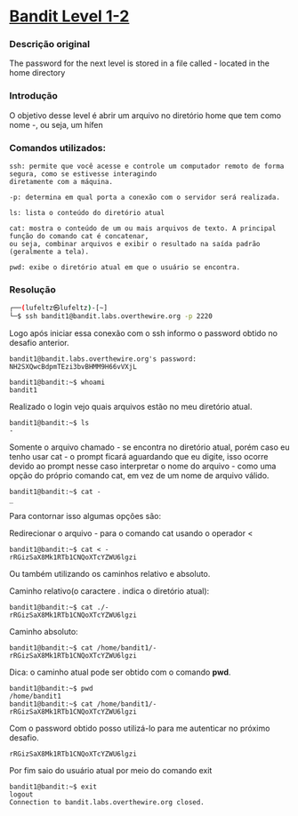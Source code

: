 <h1><a href="https://overthewire.org/wargames/bandit/bandit2.html">Bandit Level 1-2</a></h1>

<h3>Descrição original</h3>
<p>The password for the next level is stored in a file called - located in the home directory</p>

<h3>Introdução</h3>
<p>O objetivo desse level é abrir um arquivo no diretório home que tem como nome -, ou seja, um hífen</p>


<h3>Comandos utilizados:</h3>

```
ssh: permite que você acesse e controle um computador remoto de forma segura, como se estivesse interagindo
diretamente com a máquina.

-p: determina em qual porta a conexão com o servidor será realizada.
```

```
ls: lista o conteúdo do diretório atual
```

```
cat: mostra o conteúdo de um ou mais arquivos de texto. A principal função do comando cat é concatenar,
ou seja, combinar arquivos e exibir o resultado na saída padrão (geralmente a tela).
```

```
pwd: exibe o diretório atual em que o usuário se encontra. 
```

<h3>Resolução</h3>

```bash
┌──(lufeltz㉿lufeltz)-[~]
└─$ ssh bandit1@bandit.labs.overthewire.org -p 2220
```

<p>Logo após iniciar essa conexão com o ssh informo o password obtido no desafio anterior.</p>

```
bandit1@bandit.labs.overthewire.org's password: NH2SXQwcBdpmTEzi3bvBHMM9H66vVXjL
```

```
bandit1@bandit:~$ whoami
bandit1
```

<p>Realizado o login vejo quais arquivos estão no meu diretório atual.</p>

```
bandit1@bandit:~$ ls
-
```

<p>Somente o arquivo chamado - se encontra no diretório atual, porém caso eu tenho usar cat - o prompt ficará aguardando que eu digite, isso ocorre devido ao prompt nesse caso interpretar o nome do arquivo - como uma opção do próprio comando cat, em vez de um nome de arquivo válido.</p>

```
bandit1@bandit:~$ cat -
_
```

<p>Para contornar isso algumas opções são:</p>

<p>Redirecionar o arquivo - para o comando cat usando o operador <</p>

```
bandit1@bandit:~$ cat < -
rRGizSaX8Mk1RTb1CNQoXTcYZWU6lgzi
```

<p>Ou também utilizando os caminhos relativo e absoluto.</p>

<p>Caminho relativo(o caractere . indica o diretório atual):</p>

```
bandit1@bandit:~$ cat ./-
rRGizSaX8Mk1RTb1CNQoXTcYZWU6lgzi
```

<p>Caminho absoluto:</p>

```
bandit1@bandit:~$ cat /home/bandit1/-
rRGizSaX8Mk1RTb1CNQoXTcYZWU6lgzi
```
<p>Dica: o caminho atual pode ser obtido com o comando <strong>pwd</strong>.</p>

```
bandit1@bandit:~$ pwd
/home/bandit1
bandit1@bandit:~$ cat /home/bandit1/-
rRGizSaX8Mk1RTb1CNQoXTcYZWU6lgzi
```

<p>Com o password obtido posso utilizá-lo para me autenticar no próximo desafio.</p>

```
rRGizSaX8Mk1RTb1CNQoXTcYZWU6lgzi
```

<p>Por fim saio do usuário atual por meio do comando exit</p>

```
bandit1@bandit:~$ exit
logout
Connection to bandit.labs.overthewire.org closed.
```
